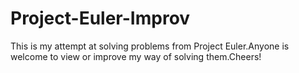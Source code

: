 # Project-Euler-Improv
This is my attempt at solving problems from Project Euler.Anyone is welcome to view or improve my way of solving them.Cheers!  

